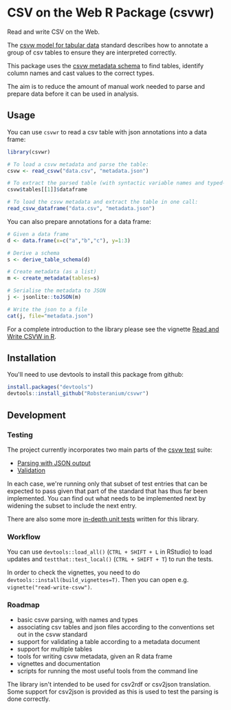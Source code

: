 # CSV on the Web R Package (csvwr)

Read and write CSV on the Web.

The [csvw model for tabular data](https://w3c.github.io/csvw/syntax/) standard describes how to annotate a group of csv tables to ensure they are interpreted correctly.

This package uses the [csvw metadata schema](https://w3c.github.io/csvw/metadata) to find tables, identify column names and cast values to the correct types.

The aim is to reduce the amount of manual work needed to parse and prepare data before it can be used in analysis.

## Usage

You can use `csvwr` to read a csv table with json annotations into a data frame:

```r
library(csvwr)

# To load a csvw metadata and parse the table:
csvw <- read_csvw("data.csv", "metadata.json")

# To extract the parsed table (with syntactic variable names and typed-columns):
csvw$tables[[1]]$dataframe

# To load the csvw metadata and extract the table in one call:
read_csvw_dataframe("data.csv", "metadata.json")
```

You can also prepare annotations for a data frame:

```r
# Given a data frame
d <- data.frame(x=c("a","b","c"), y=1:3)

# Derive a schema
s <- derive_table_schema(d)

# Create metadata (as a list)
m <- create_metadata(tables=s)

# Serialise the metadata to JSON
j <- jsonlite::toJSON(m)

# Write the json to a file
cat(j, file="metadata.json")
```

For a complete introduction to the library please see the vignette [Read and Write CSVW in R](vignettes/read-write-csvw.html).

## Installation

You'll need to use devtools to install this package from github:

```r
install.packages("devtools")
devtools::install_github("Robsteranium/csvwr")
```

## Development

### Testing

The project currently incorporates two main parts of the [csvw test](https://w3c.github.io/csvw/tests/) suite:

- [Parsing with JSON output](tests/testthat/test-csvw-parsing-json.R)
- [Validation](tests/testthat/test-csvw-validation.R)

In each case, we're running only that subset of test entries that can be expected to pass given that part of the standard that has thus far been implemented. You can find out what needs to be implemented next by widening the subset to include the next entry.

There are also some more [in-depth unit tests](tests/testthat/test-parsing.R) written for this library.

### Workflow

You can use `devtools::load_all()` (`CTRL + SHIFT + L` in RStudio) to load updates and `testthat::test_local()` (`CTRL + SHIFT + T`) to run the tests.

In order to check the vignettes, you need to do `devtools::install(build_vignettes=T)`. Then you can open e.g. `vignette("read-write-csvw")`.

### Roadmap

- basic csvw parsing, with names and types
- associating csv tables and json files according to the conventions set out in the csvw standard
- support for validating a table according to a metadata document
- support for multiple tables
- tools for writing csvw metadata, given an R data frame
- vignettes and documentation
- scripts for running the most useful tools from the command line

The library isn't intended to be used for csv2rdf or csv2json translation. Some support for csv2json is provided as this is used to test the parsing is done correctly.
